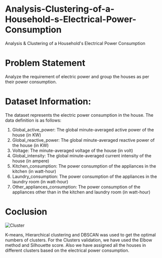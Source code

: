 # Analysis-Clustering-of-a-Household-s-Electrical-Power-Consumption
Analysis &amp; Clustering of a Household's Electrical Power Consumption
# Problem Statement
Analyze the requirement of electric power and group the houses as per their power consumption.
  
# Dataset Information:
The dataset represents the electric power consumption in the house. The data definition is as follows:
 1. Global_active_power: The global minute-averaged active power of the house (in KW)
 2. Global_reactive_power: The global minute-averaged reactive power of the house (in KW)
 3. Voltage: The minute-averaged voltage of the house (in volt)
 4. Global_intensity: The global minute-averaged current intensity of the house (in ampere)
 5. Kitchen_consumption: The power consumption of the appliances in the kitchen (in watt-hour)
 6. Laundry_consumption: The power consumption of the appliances in the laundry room (in watt-hour)
 7. Other_appliances_consumption: The power consumption of the appliances other than in the kitchen and laundry room (in watt-hour)
 
 # Coclusion
![Cluster](https://user-images.githubusercontent.com/104691416/192870127-b0790bf0-6d46-4990-b5d0-f358a4b1c319.png)

K-means, Hierarchical clustering and DBSCAN was used to get the optimal numbers of clusters.
For the Clusters validation, we have used the Elbow method and Silhouette score. Also we have assigned all the houses in different clusters based on the electrical power consumption.
